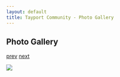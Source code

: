 ```yaml
---
layout: default
title: Tayport Community - Photo Gallery
---
```

## Photo Gallery

[prev](http://tayport.org.uk/photo/175) [next](http://tayport.org.uk/photo/177)

![ ](http://tayport.org.uk/media/176.jpg " ")

